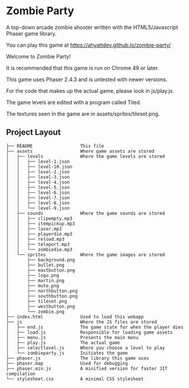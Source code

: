 # Zombie Party
A top-down arcade zombie shooter written with the HTML5/Javascript Phaser game library.

You can play this game at https://ahyattdev.github.io/zombie-party/

Welcome to Zombie Party!

It is recommended that this game is run on Chrome 49 or later. 

This game uses Phaser 2.4.3 and is untested with newer versions. 

For the code that makes up the actual game, please look in js/play.js. 

The game levels are edited with a program called Tiled. 

The textures seen in the game are in assets/sprites/tileset.png. 

## Project Layout

```
├── README                  This file
├── assets                  Where game assets are stored
│   ├── levels              Where the game levels are stored
│   │   ├── level-1.json
│   │   ├── level-10.json
│   │   ├── level-2.json
│   │   ├── level-3.json
│   │   ├── level-4.json
│   │   ├── level-5.json
│   │   ├── level-6.json
│   │   ├── level-7.json
│   │   ├── level-8.json
│   │   └── level-9.json
│   ├── sounds              Where the game sounds are stored
│   │   ├── clipempty.mp3
│   │   ├── itempickup.mp3
│   │   ├── laser.mp3
│   │   ├── playerdie.mp3
│   │   ├── reload.mp3
│   │   ├── teleport.mp3
│   │   └── zombiedie.mp3
│   └── sprites             Where the game images are stored
│       ├── background.png
│       ├── bullet.png
│       ├── eastbutton.png
│       ├── logo.png
│       ├── martin.png
│       ├── mute.png
│       ├── northbutton.png
│       ├── southbutton.png
│       ├── tileset.png
│       ├── westbutton.png
│       └── zombie.png
├── index.html              Used to load this webapp
├── js                      Where the JS files are stored
│   ├── end.js              The game state for when the player dies
│   ├── load.js             Responsible for loading game assets
│   ├── menu.js             Presents the main menu
│   ├── play.js             The actual game
│   ├── selectlevel.js      Where you choose a level to play
│   └── zombieparty.js      Initiates the game
├── phaser.js               The library this game uses
├── phaser.map              Used for debugging
├── phaser.min.js           A minified version for faster JIT compilation
└── stylesheet.css          A minimal CSS stylesheet
```
